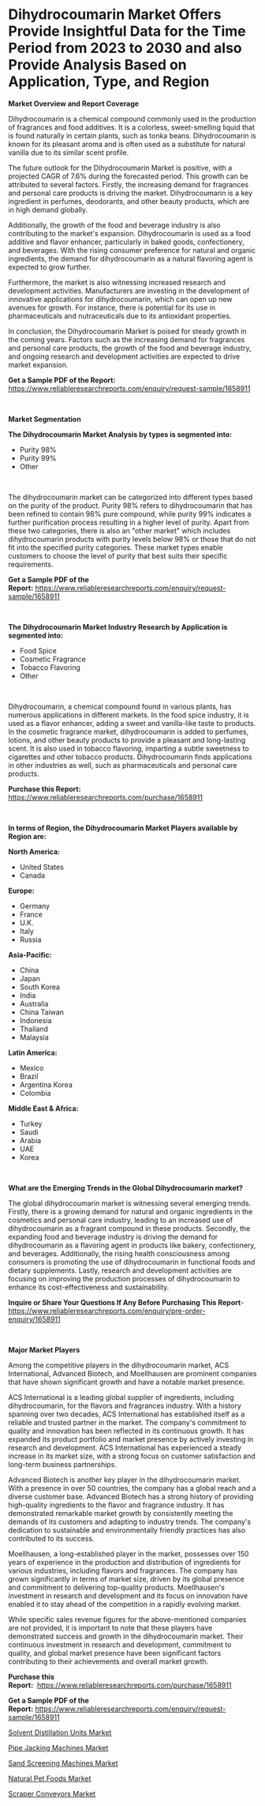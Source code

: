 <p><h1>Dihydrocoumarin Market Offers Provide Insightful Data for the Time Period from 2023 to 2030 and also Provide Analysis Based on Application, Type, and Region</h1></p><p><strong>Market Overview and Report Coverage</strong></p>
<p><p>Dihydrocoumarin is a chemical compound commonly used in the production of fragrances and food additives. It is a colorless, sweet-smelling liquid that is found naturally in certain plants, such as tonka beans. Dihydrocoumarin is known for its pleasant aroma and is often used as a substitute for natural vanilla due to its similar scent profile.</p><p>The future outlook for the Dihydrocoumarin Market is positive, with a projected CAGR of 7.6% during the forecasted period. This growth can be attributed to several factors. Firstly, the increasing demand for fragrances and personal care products is driving the market. Dihydrocoumarin is a key ingredient in perfumes, deodorants, and other beauty products, which are in high demand globally.</p><p>Additionally, the growth of the food and beverage industry is also contributing to the market's expansion. Dihydrocoumarin is used as a food additive and flavor enhancer, particularly in baked goods, confectionery, and beverages. With the rising consumer preference for natural and organic ingredients, the demand for dihydrocoumarin as a natural flavoring agent is expected to grow further.</p><p>Furthermore, the market is also witnessing increased research and development activities. Manufacturers are investing in the development of innovative applications for dihydrocoumarin, which can open up new avenues for growth. For instance, there is potential for its use in pharmaceuticals and nutraceuticals due to its antioxidant properties.</p><p>In conclusion, the Dihydrocoumarin Market is poised for steady growth in the coming years. Factors such as the increasing demand for fragrances and personal care products, the growth of the food and beverage industry, and ongoing research and development activities are expected to drive market expansion.</p></p>
<p><strong>Get a Sample PDF of the Report:</strong> <a href="https://www.reliableresearchreports.com/enquiry/request-sample/1658911">https://www.reliableresearchreports.com/enquiry/request-sample/1658911</a></p>
<p>&nbsp;</p>
<p><strong>Market Segmentation</strong></p>
<p><strong>The Dihydrocoumarin Market Analysis by types is segmented into:</strong></p>
<p><ul><li>Purity 98%</li><li>Purity 99%</li><li>Other</li></ul></p>
<p>&nbsp;</p>
<p><p>The dihydrocoumarin market can be categorized into different types based on the purity of the product. Purity 98% refers to dihydrocoumarin that has been refined to contain 98% pure compound, while purity 99% indicates a further purification process resulting in a higher level of purity. Apart from these two categories, there is also an "other market" which includes dihydrocoumarin products with purity levels below 98% or those that do not fit into the specified purity categories. These market types enable customers to choose the level of purity that best suits their specific requirements.</p></p>
<p><strong>Get a Sample PDF of the Report:</strong>&nbsp;<a href="https://www.reliableresearchreports.com/enquiry/request-sample/1658911">https://www.reliableresearchreports.com/enquiry/request-sample/1658911</a></p>
<p>&nbsp;</p>
<p><strong>The Dihydrocoumarin Market Industry Research by Application is segmented into:</strong></p>
<p><ul><li>Food Spice</li><li>Cosmetic Fragrance</li><li>Tobacco Flavoring</li><li>Other</li></ul></p>
<p>&nbsp;</p>
<p><p>Dihydrocoumarin, a chemical compound found in various plants, has numerous applications in different markets. In the food spice industry, it is used as a flavor enhancer, adding a sweet and vanilla-like taste to products. In the cosmetic fragrance market, dihydrocoumarin is added to perfumes, lotions, and other beauty products to provide a pleasant and long-lasting scent. It is also used in tobacco flavoring, imparting a subtle sweetness to cigarettes and other tobacco products. Dihydrocoumarin finds applications in other industries as well, such as pharmaceuticals and personal care products.</p></p>
<p><strong>Purchase this Report:</strong>&nbsp; <a href="https://www.reliableresearchreports.com/purchase/1658911">https://www.reliableresearchreports.com/purchase/1658911</a></p>
<p>&nbsp;</p>
<p><strong>In terms of Region, the Dihydrocoumarin Market Players available by Region are:</strong></p>
<p>
    <p> <strong> North America: </strong>
        <ul>
            <li>United States</li>
            <li>Canada</li>
        </ul>
        </p> 
    <p> <strong> Europe: </strong>
        <ul>
            <li>Germany</li>
            <li>France</li>
            <li>U.K.</li>
            <li>Italy</li>
            <li>Russia</li>
        </ul>
        </p> 
    <p> <strong> Asia-Pacific: </strong>
        <ul>
            <li>China</li>
            <li>Japan</li>
            <li>South Korea</li>
            <li>India</li>
            <li>Australia</li>
            <li>China Taiwan</li>
            <li>Indonesia</li>
            <li>Thailand</li>
            <li>Malaysia</li>
        </ul>
        </p> 
    <p> <strong> Latin America: </strong>
        <ul>
            <li>Mexico</li>
            <li>Brazil</li>
            <li>Argentina Korea</li>
            <li>Colombia</li>
        </ul>
        </p> 
    <p> <strong> Middle East & Africa: </strong>
        <ul>
            <li>Turkey</li>
            <li>Saudi</li>
            <li>Arabia</li>
            <li>UAE</li>
            <li>Korea</li>
        </ul>
    </p>
    </p>
<p>&nbsp;</p>
<p><strong>What are the Emerging Trends in the Global Dihydrocoumarin market?</strong></p>
<p><p>The global dihydrocoumarin market is witnessing several emerging trends. Firstly, there is a growing demand for natural and organic ingredients in the cosmetics and personal care industry, leading to an increased use of dihydrocoumarin as a fragrant compound in these products. Secondly, the expanding food and beverage industry is driving the demand for dihydrocoumarin as a flavoring agent in products like bakery, confectionery, and beverages. Additionally, the rising health consciousness among consumers is promoting the use of dihydrocoumarin in functional foods and dietary supplements. Lastly, research and development activities are focusing on improving the production processes of dihydrocoumarin to enhance its cost-effectiveness and sustainability.</p></p>
<p><strong>Inquire or Share Your Questions If Any Before Purchasing This Report</strong>- <a href="https://www.reliableresearchreports.com/enquiry/pre-order-enquiry/1658911">https://www.reliableresearchreports.com/enquiry/pre-order-enquiry/1658911</a></p>
<p>&nbsp;</p>
<p><strong>Major Market Players</strong></p>
<p><p>Among the competitive players in the dihydrocoumarin market, ACS International, Advanced Biotech, and Moellhausen are prominent companies that have shown significant growth and have a notable market presence.</p><p>ACS International is a leading global supplier of ingredients, including dihydrocoumarin, for the flavors and fragrances industry. With a history spanning over two decades, ACS International has established itself as a reliable and trusted partner in the market. The company's commitment to quality and innovation has been reflected in its continuous growth. It has expanded its product portfolio and market presence by actively investing in research and development. ACS International has experienced a steady increase in its market size, with a strong focus on customer satisfaction and long-term business partnerships.</p><p>Advanced Biotech is another key player in the dihydrocoumarin market. With a presence in over 50 countries, the company has a global reach and a diverse customer base. Advanced Biotech has a strong history of providing high-quality ingredients to the flavor and fragrance industry. It has demonstrated remarkable market growth by consistently meeting the demands of its customers and adapting to industry trends. The company's dedication to sustainable and environmentally friendly practices has also contributed to its success.</p><p>Moellhausen, a long-established player in the market, possesses over 150 years of experience in the production and distribution of ingredients for various industries, including flavors and fragrances. The company has grown significantly in terms of market size, driven by its global presence and commitment to delivering top-quality products. Moellhausen's investment in research and development and its focus on innovation have enabled it to stay ahead of the competition in a rapidly evolving market.</p><p>While specific sales revenue figures for the above-mentioned companies are not provided, it is important to note that these players have demonstrated success and growth in the dihydrocoumarin market. Their continuous investment in research and development, commitment to quality, and global market presence have been significant factors contributing to their achievements and overall market growth.</p></p>
<p><strong>Purchase this Report:</strong>&nbsp;&nbsp;<a href="https://www.reliableresearchreports.com/purchase/1658911">https://www.reliableresearchreports.com/purchase/1658911</a></p>
<p></p>
<p><strong>Get a Sample PDF of the Report:</strong>&nbsp;<a href="https://www.reliableresearchreports.com/enquiry/request-sample/1658911">https://www.reliableresearchreports.com/enquiry/request-sample/1658911</a></p>
<p><p><a href="https://medium.com/@jeremybates83/solvent-distillation-units-market-size-market-outlook-and-market-forecast-2023-to-2030-446abc434f40">Solvent Distillation Units Market</a></p><p><a href="https://medium.com/@nicholasstewart02/pipe-jacking-machines-market-competitive-analysis-market-trends-and-forecast-to-2030-fd113e45915f">Pipe Jacking Machines Market</a></p><p><a href="https://medium.com/@bobbyrobinson56/sand-screening-machines-market-trends-and-market-analysis-forecasted-for-period-2023-2030-2cd630e8a0bc">Sand Screening Machines Market</a></p><p><a href="https://medium.com/@thesjenney10210/natural-pet-foods-market-research-report-its-history-and-forecast-2023-to-2030-b8939ef4870f">Natural Pet Foods Market</a></p><p><a href="https://medium.com/@jqgvpygpb56374/scraper-conveyors-market-the-key-to-successful-business-strategy-forecast-till-2030-5acb3484f342">Scraper Conveyors Market</a></p></p>
